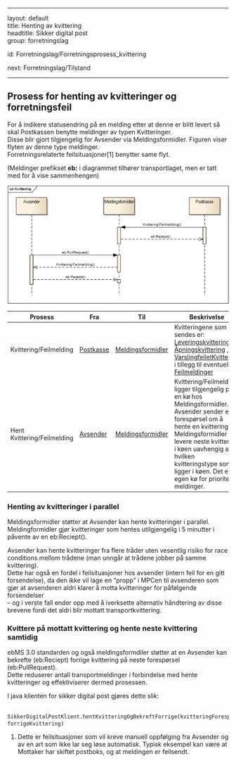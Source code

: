 -----

layout: default  
title: Henting av kvittering  
headtitle: Sikker digital post  
group: forretningslag

id: Forretningslag/Forretningsprosess\_kvittering

next: Forretningslag/Tilstand

-----

## Prosess for henting av kvitteringer og forretningsfeil

For å indikere statusendring på en melding etter at denne er blitt
levert så skal Postkassen benytte meldinger av typen Kvitteringer.  
Disse blir gjort tilgjengelig for Avsender via Meldingsformidler.
Figuren viser flyten av denne type meldinger.  
Forretningsrelaterte feilsituasjoner\[1\] benytter same flyt.

(Meldinger prefikset **eb:** i diagrammet tilhører transportlaget, men
er tatt med for å vise sammenhengen)

[![Prosess for henting av kvitteringer](Kvittering.png
"Prosess for henting av kvitteringer")](Kvittering.png)

| Prosess                     | Fra                  | Til                          | Beskrivelse                                                                                                                                                                                                                                                                                   |
| --------------------------- | -------------------- | ---------------------------- | --------------------------------------------------------------------------------------------------------------------------------------------------------------------------------------------------------------------------------------------------------------------------------------------- |
| Kvittering/Feilmelding      | [Postkasse](Aktorer) | [Meldingsformidler](Aktorer) | Kvitteringene som sendes er: [Leveringskvittering](../meldinger/LeveringsKvittering), [Åpningskvittering](../meldinger/AapningsKvittering) , [VarslingfeiletKvittering](../meldinger/VarslingfeiletKvittering) i tillegg til eventuelle [Feilmeldinger](../meldinger/FeilMelding)             |
| Hent Kvittering/Feilmelding | [Avsender](Aktorer)  | [Meldingsformidler](Aktorer) | Kvittering/Feilmelding ligger tilgjengelig på en kø hos Meldingsformidler. Avsender sender en forespørsel om å hente en kvittering. Meldingsformidler vil levere neste kvittering i køen uavhengig av hvilken kvitteringstype som ligger i køen. Det er en egen kø for prioriterte meldinger. |

### Henting av kvitteringer i parallel

Meldingsformidler støtter at Avsender kan hente kvitteringer i
parallel.  
Meldingformidler gjør kvitteringer som hentes utilgjengelig i 5 minutter
i påvente av en eb:Reciept().

Avsender kan hente kvitteringer fra flere tråder uten vesentlig risiko
for race conditions mellom trådene (man unngår at trådene jobber på
samme kvittering).  
Dette har også en fordel i feilsituasjoner hos avsender (intern feil for
en gitt forsendelse), da den ikke vil lage en “propp” i MPCen til
avsenderen som gjør at avsenderen aldri klarer å motta kvitteringer for
påfølgende forsendelser  
– og i verste fall ender opp med å iverksette alternativ håndtering av
disse brevene fordi det aldri blir mottatt transportkvittering.

### Kvittere på mottatt kvittering og hente neste kvittering samtidig

ebMS 3.0 standarden og også meldingsformdiler støtter at en Avsender kan
bekrefte (eb:Reciept) forrige kvittering på neste forespørsel
(eb:PullRequest).  
Dette reduserer antall transportmeldinger i forbindelse med hente
kvitteringer og effektiviserer dermed prosessen.

I java klienten for sikker digital post gjøres dette slik:

``` brush: bash; toolbar: false
  SikkerDigitalPostKlient.hentKvitteringOgBekreftForrige(kvitteringForespoersel, forrigeKvittering)
```

1.  Dette er feilsituasjoner som vil kreve manuell oppfølging fra
    Avsender og av en art som ikke lar seg løse automatisk. Typisk
    eksempel kan være at Mottaker har skiftet postboks, og at meldingen
    er feilsendt.
